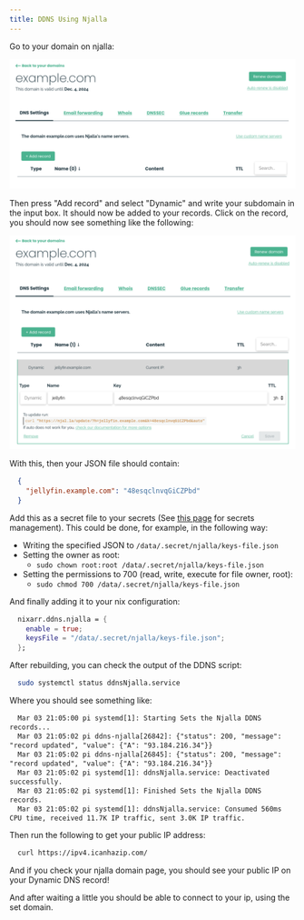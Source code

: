 ```yaml
---
title: DDNS Using Njalla
---
```


Go to your domain on njalla:

![Njalla Domain](/docs/wiki/ddns/njalla/domain.png)

Then press "Add record" and select "Dynamic" and write your subdomain in
the input box. It should now be added to your records. Click on the record,
you should now see something like the following:

![Njalla Record](/docs/wiki/ddns/njalla/record.png)

With this, then your JSON file should contain:

```json
  {
    "jellyfin.example.com": "48esqclnvqGiCZPbd"
  }
```

Add this as a secret file to your secrets (See [this page](/wiki/secrets)
for secrets management). This could be done, for example, in the following way:

- Writing the specified JSON to `/data/.secret/njalla/keys-file.json`
- Setting the owner as root: 
  - `sudo chown root:root /data/.secret/njalla/keys-file.json`
- Setting the permissions to 700 (read, write, execute for file owner, root): 
  - `sudo chmod 700 /data/.secret/njalla/keys-file.json`

And finally adding it to your nix configuration:

```nix
  nixarr.ddns.njalla = {
    enable = true;
    keysFile = "/data/.secret/njalla/keys-file.json";
  };
```

After rebuilding, you can check the output of the DDNS script:

```sh
  sudo systemctl status ddnsNjalla.service
```

Where you should see something like:

```
  Mar 03 21:05:00 pi systemd[1]: Starting Sets the Njalla DDNS records...
  Mar 03 21:05:02 pi ddns-njalla[26842]: {"status": 200, "message": "record updated", "value": {"A": "93.184.216.34"}}
  Mar 03 21:05:02 pi ddns-njalla[26845]: {"status": 200, "message": "record updated", "value": {"A": "93.184.216.34"}}
  Mar 03 21:05:02 pi systemd[1]: ddnsNjalla.service: Deactivated successfully.
  Mar 03 21:05:02 pi systemd[1]: Finished Sets the Njalla DDNS records.
  Mar 03 21:05:02 pi systemd[1]: ddnsNjalla.service: Consumed 560ms CPU time, received 11.7K IP traffic, sent 3.0K IP traffic.
```

Then run the following to get your public IP address:

```sh
  curl https://ipv4.icanhazip.com/ 
```

And if you check your njalla domain page, you should see your public IP on
your Dynamic DNS record! 

And after waiting a little you should be able to connect to your ip, using
the set domain.
